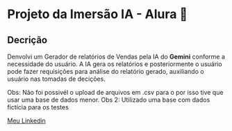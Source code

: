 # Projeto da Imersão IA - Alura 🤖


## Decrição
Denvolvi um Gerador de relatórios de Vendas pela IA do **Gemini** conforme a necessidade do usuário. A IA gera os relatórios e posteriormente o usuário pode fazer requisições para análise do relatório gerado, auxiliando o usuário nas tomadas de decições. 


Obs: Não foi possivél o upload de arquivos em .csv para o por isso tive que usar uma base de dados menor.
Obs 2: Utilizado uma base com dados fictícia para os testes

[Meu Linkedin](https://www.linkedin.com/in/daniel-frogel-9b266029a/)
